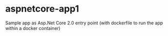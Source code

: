 # aspnetcore-app1
Sample app as Asp.Net Core 2.0 entry point (with dockerfile to run the app within a docker container)
